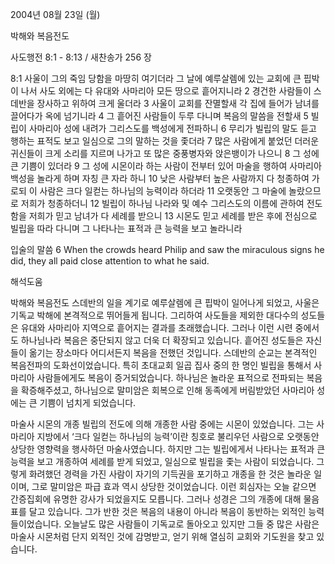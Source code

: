 2004년 08월 23일 (월)

박해와 복음전도



사도행전 8:1 - 8:13 / 새찬송가 256 장


8:1 사울이 그의 죽임 당함을 마땅히 여기더라 그 날에 예루살렘에 있는 교회에 큰 핍박이 나서 사도 외에는 다 유대와 사마리아 모든 땅으로 흩어지니라 2 경건한 사람들이 스데반을 장사하고 위하여 크게 울더라 3 사울이 교회를 잔멸할새 각 집에 들어가 남녀를 끌어다가 옥에 넘기니라 4 그 흩어진 사람들이 두루 다니며 복음의 말씀을 전할새 5 빌립이 사마리아 성에 내려가 그리스도를 백성에게 전파하니 6 무리가 빌립의 말도 듣고 행하는 표적도 보고 일심으로 그의 말하는 것을 좇더라 7 많은 사람에게 붙었던 더러운 귀신들이 크게 소리를 지르며 나가고 또 많은 중풍병자와 앉은뱅이가 나으니 8 그 성에 큰 기쁨이 있더라 9 그 성에 시몬이라 하는 사람이 전부터 있어 마술을 행하여 사마리아 백성을 놀라게 하며 자칭 큰 자라 하니 10 낮은 사람부터 높은 사람까지 다 청종하여 가로되 이 사람은 크다 일컫는 하나님의 능력이라 하더라 11 오랫동안 그 마술에 놀랐으므로 저희가 청종하더니 12 빌립이 하나님 나라와 및 예수 그리스도의 이름에 관하여 전도함을 저희가 믿고 남녀가 다 세례를 받으니 13 시몬도 믿고 세례를 받은 후에 전심으로 빌립을 따라 다니며 그 나타나는 표적과 큰 능력을 보고 놀라니라 

입술의 말씀 
6 When the crowds heard Philip and saw the miraculous signs he did, they all paid close attention to what he said.

해석도움





박해와 복음전도 
스데반의 일을 계기로 예루살렘에 큰 핍박이 일어나게 되었고, 사울은 기독교 박해에 본격적으로 뛰어들게 됩니다. 그리하여 사도들을 제외한 대다수의 성도들은 유대와 사마리아 지역으로 흩어지는 결과를 초래했습니다. 그러나 이런 시련 중에서도 하나님나라 복음은 중단되지 않고 더욱 더 확장되고 있습니다. 흩어진 성도들은 자신들이 옮기는 장소마다 어디서든지 복음을 전했던 것입니다. 스데반의 순교는 본격적인 복음전파의 도화선이었습니다. 특히 초대교회 일곱 집사 중의 한 명인 빌립을 통해서 사마리아 사람들에게도 복음이 증거되었습니다. 하나님은 놀라운 표적으로 전파되는 복음을 확증해주셨고, 하나님으로 말미암은 회복으로 인해 동족에게 버림받았던 사마리아 성에는 큰 기쁨이 넘치게 되었습니다.   

마술사 시몬의 개종 
빌립의 전도에 의해 개종한 사람 중에는 시몬이 있었습니다. 그는 사마리아 지방에서 ‘크다 일컫는 하나님의 능력’이란 칭호로 불리우던 사람으로 오랫동안 상당한 영향력을 행사하던 마술사였습니다. 하지만 그는 빌립에게서 나타나는 표적과 큰 능력을 보고 개종하여 세례를 받게 되었고, 일심으로 빌립을 좇는 사람이 되었습니다. 그렇게 화려했던 경력을 가진 사람이 자기의 기득권을 포기하고 개종을 한 것은 놀라운 일이며, 그로 말미암은 파급 효과 역시 상당한 것이었습니다. 이런 회심자는 오늘 같으면 간증집회에 유명한 강사가 되었을지도 모릅니다. 그러나 성경은 그의 개종에 대해 물음표를 달고 있습니다. 그가 반한 것은 복음의 내용이 아니라 복음이 동반하는 외적인 능력들이었습니다. 오늘날도 많은 사람들이 기독교로 돌아오고 있지만 그들 중 많은 사람은 마술사 시몬처럼 단지 외적인 것에 감명받고, 얻기 위해 열심히 교회와 기도원을 찾고 있습니다.